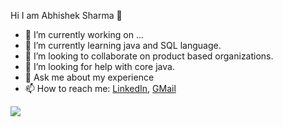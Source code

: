 Hi I am Abhishek Sharma 👋

- 🔭 I’m currently working on ...
- 🌱 I’m currently learning java and SQL language.
- 👯 I’m looking to collaborate on product based organizations.
- 🤔 I’m looking for help with core java.
- 💬 Ask me about my experience
- 📫 How to reach me: 
[LinkedIn](https://www.linkedin.com/in/abhishek-sharma-b757621a4/),
[GMail](abhu.sharma29@gmail.com)
<img src="https://github-readme-stats.vercel.app/api?username=mrabhishek29&&show_icons=true&title_color=FFFF00&icon_color=DC143C&text_color=4169E1&bg_color=151515">
